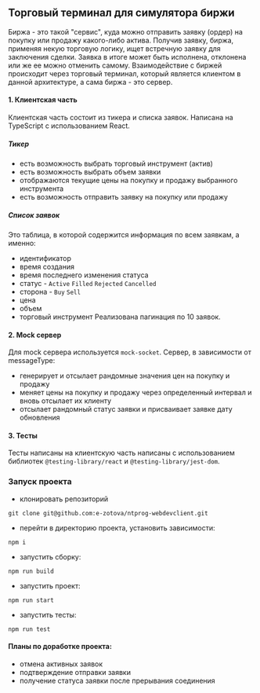 ## Торговый терминал для симулятора биржи

Биржа - это такой "сервис", куда можно отправить заявку (ордер) на покупку или продажу какого-либо актива. Получив заявку, биржа, применяя некую торговую логику, ищет встречную заявку для заключения сделки. Заявка в итоге может быть исполнена, отклонена или же ее можно отменить самому. Взаимодействие с биржей происходит через торговый терминал, который является клиентом в данной архитектуре, а сама биржа - это сервер.


#### 1. Клиентская часть
Клиентская часть состоит из тикера и списка заявок. Написана на TypeScript с использованием React.

##### Тикер

* есть возможность выбрать торговый инструмент (актив)
* есть возможность выбрать объем заявки
* отображаются текущие цены на покупку и продажу выбранного инструмента
* есть возможность отправить заявку на покупку или продажу

##### Список заявок

Это таблица, в которой содержится информация по всем заявкам, а именно:
* идентификатор
* время создания
* время последнего изменения статуса
* статус - `Active` `Filled` `Rejected` `Cancelled`
* сторона - `Buy` `Sell`
* цена
* объем
* торговый инструмент
Реализована пагинация по 10 заявок.

#### 2. Mock сервер
Для mock сервера используется `mock-socket`. 
Сервер, в зависимости от messageType:
* генерирует и отсылает рандомные значения цен на покупку и продажу
* меняет цены на покупку и продажу через определенный интервал и вновь отсылает их клиенту
* отсылает рандомный статус заявки и присваивает заявке дату обновления

#### 3. Тесты
Тесты написаны на клиентскую часть написаны с использованием библиотек `@testing-library/react` и `@testing-library/jest-dom`.

### Запуск проекта
- клонировать репозиторий
```
git clone git@github.com:e-zotova/ntprog-webdevclient.git
```
- перейти в директорию проекта, установить зависимости: 
```
npm i
```
- запустить сборку:
```
npm run build
```
- запустить проект: 
```
npm run start
```
- запустить тесты:
```
npm run test
```

#### Планы по доработке проекта:
* отмена активных заявок
* подтверждение отправки заявки
* получение статуса заявки после прерывания соединения